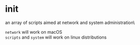 # init

an array of scripts aimed at network and system administration\

```network``` will work on macOS\
```scripts``` and ```system``` will work on linux distributions
